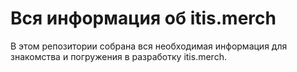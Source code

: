 # **Вся информация об itis.merch**
В этом репозитории собрана вся необходимая информация для знакомства и погружения в разработку itis.merch.